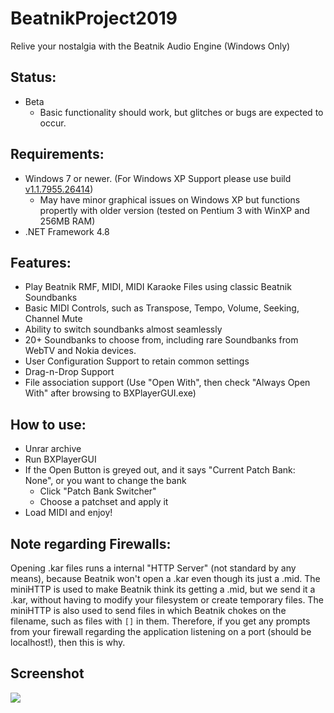 # BeatnikProject2019
Relive your nostalgia with the Beatnik Audio Engine (Windows Only)
## Status:
- Beta
  - Basic functionality should work, but glitches or bugs are expected to occur.
  
## Requirements:
- Windows 7 or newer. (For Windows XP Support please use build [v1.1.7955.26414](https://github.com/zefie/BeatnikProject2019/releases/tag/v1.1.7955.26414))
  - May have minor graphical issues on Windows XP but functions propertly with older version (tested on Pentium 3 with WinXP and 256MB RAM)
- .NET Framework 4.8

## Features:
- Play Beatnik RMF, MIDI, MIDI Karaoke Files using classic Beatnik Soundbanks
- Basic MIDI Controls, such as Transpose, Tempo, Volume, Seeking, Channel Mute
- Ability to switch soundbanks almost seamlessly
- 20+ Soundbanks to choose from, including rare Soundbanks from WebTV and Nokia devices.
- User Configuration Support to retain common settings
- Drag-n-Drop Support
- File association support (Use "Open With", then check "Always Open With" after browsing to BXPlayerGUI.exe)

## How to use:
- Unrar archive
- Run BXPlayerGUI
- If the Open Button is greyed out, and it says "Current Patch Bank: None", or you want to change the bank
  - Click "Patch Bank Switcher"
  - Choose a patchset and apply it
- Load MIDI and enjoy!

## Note regarding Firewalls:
Opening .kar files runs a internal "HTTP Server" (not standard by any means),
because Beatnik won't open a .kar even though its just a .mid. The miniHTTP is used
to make Beatnik think its getting a .mid, but we send it a .kar, without having to modify your
filesystem or create temporary files. The miniHTTP is also used to send files in which Beatnik
chokes on the filename, such as files with ```[]``` in them. Therefore, if you get any prompts
from your firewall regarding the application listening on a port (should be localhost!), then this is why.

## Screenshot
![](https://archive.midnightchannel.net/zefie/media/Images/Miscellaneous/BXPlayerGUI_v1.1.7136.34589.png)
